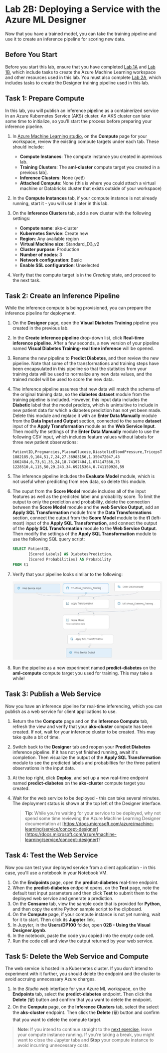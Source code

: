 # Lab 2B: Deploying a Service with the Azure ML Designer

Now that you have a trained model, you can take the training pipeline and use it to create an inference pipeline for scoring new data.

## Before You Start

Before you start this lab, ensure that you have completed [Lab 1A](Lab01A.md) and [Lab 1B](Lab01B.md), which include tasks to create the Azure Machine Learning workspace and other resources used in this lab. You must also complete [Lab 2A](Lab02A.md), which includes tasks to create the Designer training pipeline used in this lab.

## Task 1: Prepare Compute

In this lab, you will publish an inference pipeline as a containerized service in an Azure Kubernetes Service (AKS) cluster. An AKS cluster can take some time to initialize, so you'll start the process before preparing your inference pipeline.

1. In [Azure Machine Learning studio](https://ml.azure.com), on the **Compute** page for your workspace, review the existing compute targets under each tab. These should include:
    * **Compute Instances**: The compute instance you created in aprevious lab.
    * **Training Clusters**: The **aml-cluster** compute target you created in a previous lab].
    * **Inference Clusters**: None (yet!)
    * **Attached Compute**: None (this is where you could attach a virtual machine or Databricks cluster that exists outside of your workspace)

2. In the **Compute Instances** tab, if your compute instance is not already running, start it - you will use it later in this lab.

3. On the **Inference Clusters** tab, add a new cluster with the following settings:
    * **Compute name**: aks-cluster
    * **Kubernetes Service**: Create new
    * **Region**: Any available region
    * **Virtual Machine size**: Standard_D3_v2
    * **Cluster purpose**: Production
    * **Number of nodes**: 3
    * **Network configuration**: Basic
    * **Enable SSL configuration**: Unselected

4. Verify that the compute target is in the *Creating* state, and proceed to the next task.

## Task 2: Create an Inference Pipeline

While the inference compute is being provisioned, you can prepare the inference pipeline for deployment.

1. On the **Designer** page, open the **Visual Diabetes Training** pipeline you created in the previous lab.
2. In the **Create inference pipeline** drop-down list, click **Real-time inference pipeline**. After a few seconds, a new version of your pipeline named **Visual Diabetes Training-real time inference** will be opened.
3. Rename the new pipeline to **Predict Diabetes**, and then review the new pipeline. Note that some of the transformations and training steps have been encapsulated in this pipeline so that the statistics from your training data will be used to normalize any new data values, and the trained model will be used to score the new data.
4. The inference pipeline assumes that new data will match the schema of the original training data, so the **diabetes dataset** module from the training pipeline is included. However, this input data includes the **Diabetic** label that the model predicts, which is unintuitive to include in new patient data for which a diabetes prediction has not yet been made. Delete this module and replace it with an **Enter Data Manually** module from the **Data Input and Output** section, connected to the same **dataset** input of the **Apply Transformation** module as the **Web Service Input**. Then modify the settings of the **Enter Data Manually** module to use the following CSV input, which includes feature values without labels for three new patient observations:

    ```CSV
    PatientID,Pregnancies,PlasmaGlucose,DiastolicBloodPressure,TricepsThickness,SerumInsulin,BMI,DiabetesPedigree,Age
    1882185,9,104,51,7,24,27.36983156,1.350472047,43
    1662484,6,73,61,35,24,18.74367404,1.074147566,75
    1228510,4,115,50,29,243,34.69215364,0.741159926,59
    ```

5. The inference pipeline includes the **Evaluate Model** module, which is not useful when predicting from new data, so delete this module.
6. The ouput from the **Score Model** module includes all of the input features as well as the predicted label and probability score. To limit the output to only the prediction and probability, delete the connection between the **Score Model** module and the **web Service Output**, add an **Apply SQL Transformation** module from the **Data Transformations** section, connect the output from the **Score Model** module to the **t1** (left-most) input of the **Apply SQL Transformation**, and connect the output of the **Apply SQL Transformation** module to the **Web Service Output**. Then modify the settings of the **Apply SQL Transformation** module to use the following SQL query script:

    ```SQL
    SELECT PatientID,
           [Scored Labels] AS DiabetesPrediction,
           [Scored Probabilities] AS Probability
    FROM t1
    ```

7. Verify that your pipeline looks similar to the following:

    ![Visual Inference Pipeline](images/visual-inference.jpg)

8. Run the pipeline as a new experiment named **predict-diabetes** on the **aml-compute** compute target you used for training. This may take a while!

## Task 3: Publish a Web Service

Now you have an inference pipeline for real-time inferencing, which you can publish as a web service for client applications to use.

1. Return the the **Compute** page and on the **Inference Compute** tab, refresh the view and verify that your **aks-cluster** compute has been created. If not, wait for your inference cluster to be created. This may take quite a bit of time.
2. Switch back to the **Designer** tab and reopen your **Predict Diabetes** inference pipeline. If it has not yet finished running, await it's completion. Then visualize the output of the **Apply SQL Transformation** module to see the predicted labels and probabilties for the three patient observations in the input data.
3. At the top right, click **Deploy**, and set up a new real-time endpoint named **predict-diabetes** on the **aks-cluster** compute target you created.
4. Wait for the web service to be deployed - this can take several minutes. The deployment status is shown at the top left of the Designer interface.

    > **Tip**: While you're waiting for your service to be deployed, why not spend some time reviewing the Azure Machine Learning Designer documentation at [https://docs.microsoft.com/azure/machine-learning/service/concept-designer](https://docs.microsoft.com/azure/machine-learning/service/concept-designer)?

## Task 4: Test the Web Service

Now you can test your deployed service from a client application - in this case, you'll use a notebook in your Notebook VM.

1. On the **Endpoints** page, open the **predict-diabetes** real-time endpoint.
2. When the **predict-diabetes** endpoint opens, on the **Test** page, note the default test input parameters and then click **Test** to submit them to the deployed web service and generate a prediction.
3. On the **Consume** tab, view the sample code that is provided for **Python**, and then copy the entire Python sample script to the clipboard.
4. On the **Compute** page, if your compute instance is not yet running, wait for it to start. Then click its **Jupyter** link.
5. In Jupyter, in the **Users/DP100** folder, open **02B - Using the Visual Designer.ipynb**.
6. In the notebook, paste the code you copied into the empty code cell.
7. Run the code cell and view the output returned by your web service.

## Task 5: Delete the Web Service and Compute

The web service is hosted in a Kubernetes cluster. If you don't intend to experiment with it further, you should delete the endpoint and the cluster to avoid accruing unnecessary Azure charges.

1. In the *Studio* web interface for your Azure ML workspace, on the **Endpoints** tab, select the **predict-diabetes** endpoint. Then click the **Delete** (&#128465;) button and confirm that you want to delete the endpoint.
2. On the **Compute** page, on the **Inference Clusters** tab, select the select the **aks-cluster** endpoint. Then click the **Delete** (&#128465;) button and confirm that you want to delete the compute target.

> **Note**: If you intend to continue straight to the [next exercise](Lab03A.md), leave your compute instance running. If you're taking a break, you might want to close the Jupyter tabs and **Stop** your compute instance to avoid incurring unnecessary costs.
